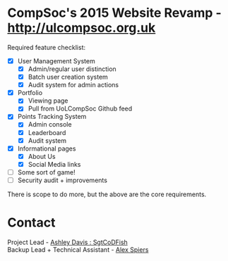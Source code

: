 CompSoc's 2015 Website Revamp - http://ulcompsoc.org.uk
=======================================================

Required feature checklist:
- [x] User Management System
    - [x] Admin/regular user distinction
    - [x] Batch user creation system
    - [x] Audit system for admin actions
- [x] Portfolio
    - [x] Viewing page
    - [x] Pull from UoLCompSoc Github feed
- [x] Points Tracking System
    - [x] Admin console
    - [x] Leaderboard
    - [x] Audit system
- [x] Informational pages
    - [x] About Us
    - [x] Social Media links
- [ ] Some sort of game!
- [ ] Security audit + improvements

There is scope to do more, but the above are the core requirements.

Contact
=======

Project Lead - [Ashley Davis : SgtCoDFish](https://github.com/SgtCoDFish)   
Backup Lead + Technical Assistant - [Alex Spiers](https://github.com/alexspiers)

